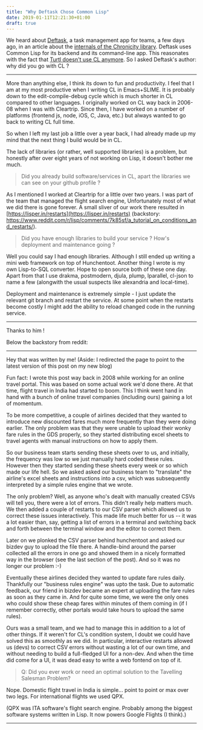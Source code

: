 ```yaml
---
title: "Why Deftask Chose Common Lisp"
date: 2019-01-11T12:21:30+01:00
draft: true
---
```


We heard about [Deftask](https://github.com/deftask/), a task
management app for teams, a few days ago, in an article about the
[internals of the Chronicity library](https://lisper.in/nlp-date-parser). Deftask
uses Common Lisp for its backend and its command-line app. This
reasonates with the fact that [Turtl doesn't use CL anymore](/blog/why-turtl-switched-from-lisp-to-js). So I
asked Deftask's author: why did you go with CL ?

---


More than anything else, I think its down to fun and productivity. I
feel that I am at my most productive when I writing CL in Emacs+SLIME.
It is probably down to the edit-compile-debug cycle which is much
shorter in CL compared to other languages. I originally worked on CL
way back in 2006-08 when I was with Cleartrip. Since then, I have
worked on a number of platforms (frontend js, node, iOS, C, Java,
etc.) but always wanted to go back to writing CL full time.

So when I left my last job a little over a year back, I had already
made up my mind that the next thing I build would be in CL.

The lack of libraries (or rather, well supported libraries) is a
problem, but honestly after over eight years of not working on Lisp,
it doesn't bother me much.

> Did you already build software/services in CL, apart
> the libraries we can see on your github profile ?

As I mentioned I worked at Cleartrip for a little over two years. I
was part of the team that managed the flight search engine,
Unfortunately most of what we did there is gone forever. A small
sliver of our work there resulted in [https://lisper.in/restarts](https://lisper.in/restarts)
(backstory: https://www.reddit.com/r/lisp/comments/7k85sf/a_tutorial_on_conditions_and_restarts/).

> Did you have enough libraries to build your service ? How's deployment and
> maintenance going ?

Well you could say I had enough libraries. Although I still ended up
writing a mini web framework on top of Hunchentoot. Another thing I
wrote is my own Lisp-to-SQL converter. Hope to open source both of
these one day. Apart from that I use drakma, postmodern, djula, plump,
lparallel, cl-json to name a few (alongwith the usual suspects like
alexandria and local-time).

Deployment and maintenance is extremely simple - I just update the
relevant git branch and restart the service. At some point when the
restarts become costly I might add the ability to reload changed code
in the running service.

---


Thanks to him !



Below the backstory from reddit:

---
Hey that was written by me! (Aside: I redirected the page to point to the latest version of this post on my new blog)

Fun fact: I wrote this post way back in 2008 while working for an online travel portal. This was based on some actual work we'd done there. At that time, flight travel in India had started to boom. This I think went hand in hand with a bunch of online travel companies (including ours) gaining a lot of momentum.

To be more competitive, a couple of airlines decided that they wanted to introduce new discounted fares much more frequently than they were doing earlier. The only problem was that they were unable to upload their wonky fare rules in the GDS properly, so they started distributing excel sheets to travel agents with manual instructions on how to apply them.

So our business team starts sending these sheets over to us, and initially, the frequency was low so we just manually hard coded these rules. However then they started sending these sheets every week or so which made our life hell. So we asked asked our business team to "translate" the airline's excel sheets and instructions into a csv, which was subsequently interpreted by a simple rules engine that we wrote.

The only problem? Well, as anyone who's dealt with manually created CSVs will tell you, there were a lot of errors. This didn't really help matters much. We then added a couple of restarts to our CSV parser which allowed us to correct these issues interactively. This made life much better for us -- it was a lot easier than, say, getting a list of errors in a terminal and switching back and forth between the terminal window and the editor to correct them.

Later on we plonked the CSV parser behind hunchentoot and asked our bizdev guy to upload the file there. A handle-bind around the parser collected all the errors in one go and showed them in a nicely formatted way in the browser (see the last section of the post). And so it was no longer our problem :-)

Eventually these airlines decided they wanted to update fare rules daily. Thankfully our "business rules engine" was upto the task. Due to automatic feedback, our friend in bizdev became an expert at uploading the fare rules as soon as they came in. And for quite some time, we were the only ones who could show these cheap fares within minutes of them coming in (if I remember correctly, other portals would take hours to upload the same rules).

Ours was a small team, and we had to manage this in addition to a lot of other things. If it weren't for CL's condition system, I doubt we could have solved this as smoothly as we did. In particular, interactive restarts allowed us (devs) to correct CSV errors without wasting a lot of our own time, and without needing to build a full-fledged UI for a non-dev. And when the time did come for a UI, it was dead easy to write a web fontend on top of it.


> Q: Did you ever work or need an optimal solution to the Tavelling Salesman Problem?

Nope. Domestic flight travel in India is simple... point to point or max over two legs. For international flights we used QPX.

(QPX was ITA software's flight search engine. Probably among the biggest software systems written in Lisp. It now powers Google Flights (I think).)

---
